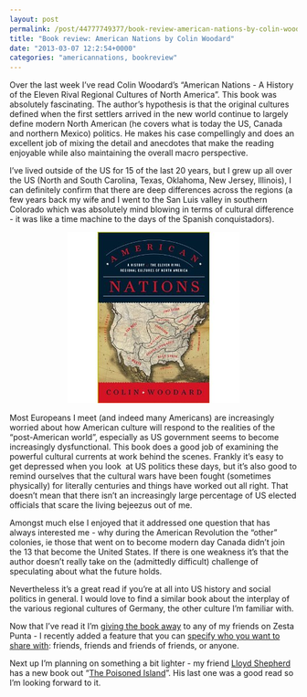 ```yaml
---
layout: post
permalink: /post/44777749377/book-review-american-nations-by-colin-woodard
title: "Book review: American Nations by Colin Woodard"
date: "2013-03-07 12:2:54+0000"
categories: "americannations, bookreview"
---
```

Over the last week I&rsquo;ve read Colin Woodard&rsquo;s &ldquo;American Nations - A History of the Eleven Rival Regional Cultures of North America&rdquo;. This book was absolutely fascinating. The author&rsquo;s hypothesis is that the original cultures defined when the first settlers arrived in the new world continue to largely define modern North American (he covers what is today the US, Canada and northern Mexico) politics. He makes his case compellingly and does an excellent job of mixing the detail and anecdotes that make the reading enjoyable while also maintaining the overall macro perspective. 


I&rsquo;ve lived outside of the US for 15 of the last 20 years, but I grew up all over the US (North and South Carolina, Texas, Oklahoma, New Jersey, Illinois), I can definitely confirm that there are deep differences across the regions (a few years back my wife and I went to the San Luis valley in southern Colorado which was absolutely mind blowing in terms of cultural difference - it was like a time machine to the days of the Spanish conquistadors). 


<center><img src="/img/blog/mjaddljoL31qz4rgp.jpg"/></center>



Most Europeans I meet (and indeed many Americans) are increasingly worried about how American culture will respond to the realities of the &ldquo;post-American world&rdquo;, especially as US government seems to become increasingly dysfunctional. This book does a good job of examining the powerful cultural currents at work behind the scenes. Frankly it&rsquo;s easy to get depressed when you look  at US politics these days, but it&rsquo;s also good to remind ourselves that the cultural wars have been fought (sometimes physically) for literally centuries and things have worked out all right. That doesn&rsquo;t mean that there isn&rsquo;t an increasingly large percentage of US elected officials that scare the living bejeezus out of me. 


Amongst much else I enjoyed that it addressed one question that has always interested me - why during the American Revolution the &ldquo;other&rdquo; colonies, ie those that went on to become modern day Canada didn&rsquo;t join the 13 that become the United States. If there is one weakness it&rsquo;s that the author doesn&rsquo;t really take on the (admittedly difficult) challenge of speculating about what the future holds. 


Nevertheless it&rsquo;s a great read if you&rsquo;re at all into US history and social politics in general. I would love to find a similar book about the interplay of the various regional cultures of Germany, the other culture I&rsquo;m familiar with. 


Now that I&rsquo;ve read it I&rsquo;m <a href="https://www.zestapunta.com/item/428247">giving the book away</a> to any of my friends on Zesta Punta - I recently added a feature that you can <a href="http://zestapunta-english.tumblr.com/post/43680763459/share-items-only-with-friends">specify who you want to share with</a>: friends, friends and friends of friends, or anyone.


Next up I&rsquo;m planning on something a bit lighter - my friend <a href="https://twitter.com/lloydshep">Lloyd Shepherd</a> has a new book out &ldquo;<a href="http://www.lloydshepherd.com/the-poisoned-island/">The Poisoned Island</a>&rdquo;. His last one was a good read so I&rsquo;m looking forward to it. 
